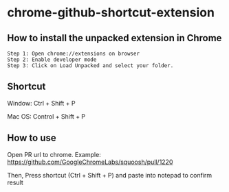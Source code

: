 # chrome-github-shortcut-extension

## How to install the unpacked extension in Chrome

```
Step 1: Open chrome://extensions on browser
Step 2: Enable developer mode
Step 3: Click on Load Unpacked and select your folder.
```

## Shortcut

Window: Ctrl + Shift + P

Mac OS: Control + Shift + P

## How to use

Open PR url to chrome. Example: https://github.com/GoogleChromeLabs/squoosh/pull/1220

Then, Press shortcut (Ctrl + Shift + P) and paste into notepad to confirm result
